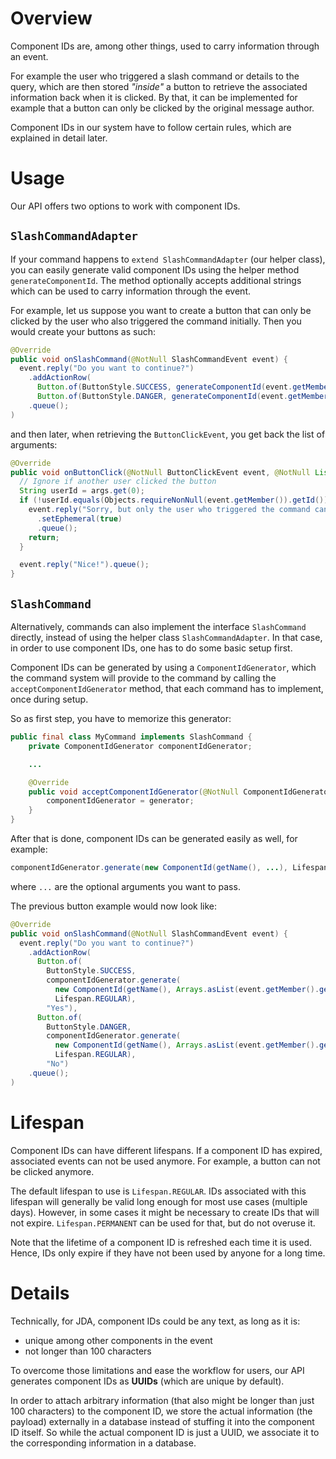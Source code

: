 # Overview

Component IDs are, among other things, used to carry information through an event.

For example the user who triggered a slash command or details to the query, which are then stored _"inside"_ a button to retrieve the associated information back when it is clicked. By that, it can be implemented for example that a button can only be clicked by the original message author.

Component IDs in our system have to follow certain rules, which are explained in detail later.

# Usage

Our API offers two options to work with component IDs.

## `SlashCommandAdapter`

If your command happens to `extend SlashCommandAdapter` (our helper class), you can easily generate valid component IDs using the helper method `generateComponentId`. The method optionally accepts additional strings which can be used to carry information through the event.

For example, let us suppose you want to create a button that can only be clicked by the user who also triggered the command initially. Then you would create your buttons as such:

```java
@Override
public void onSlashCommand(@NotNull SlashCommandEvent event) {
  event.reply("Do you want to continue?")
    .addActionRow(
      Button.of(ButtonStyle.SUCCESS, generateComponentId(event.getMember().getId()), "Yes"),
      Button.of(ButtonStyle.DANGER, generateComponentId(event.getMember().getId()), "No")
    .queue();
)
```

and then later, when retrieving the `ButtonClickEvent`, you get back the list of arguments:

```java
@Override
public void onButtonClick(@NotNull ButtonClickEvent event, @NotNull List<String> args) {
  // Ignore if another user clicked the button
  String userId = args.get(0);
  if (!userId.equals(Objects.requireNonNull(event.getMember()).getId())) {
    event.reply("Sorry, but only the user who triggered the command can use these buttons.")
      .setEphemeral(true)
      .queue();
    return;
  }

  event.reply("Nice!").queue();
}
```

## `SlashCommand`

Alternatively, commands can also implement the interface `SlashCommand` directly, instead of using the helper class `SlashCommandAdapter`. In that case, in order to use component IDs, one has to do some basic setup first.

Component IDs can be generated by using a `ComponentIdGenerator`, which the command system will provide to the command by calling the `acceptComponentIdGenerator` method, that each command has to implement, once during setup.

So as first step, you have to memorize this generator:

```java
public final class MyCommand implements SlashCommand {
    private ComponentIdGenerator componentIdGenerator;

    ...

    @Override
    public void acceptComponentIdGenerator(@NotNull ComponentIdGenerator generator) {
        componentIdGenerator = generator;
    }
}
```

After that is done, component IDs can be generated easily as well, for example:
```java
componentIdGenerator.generate(new ComponentId(getName(), ...), Lifespan.REGULAR);
```
where `...` are the optional arguments you want to pass.

The previous button example would now look like:
```java
@Override
public void onSlashCommand(@NotNull SlashCommandEvent event) {
  event.reply("Do you want to continue?")
    .addActionRow(
      Button.of(
        ButtonStyle.SUCCESS,
        componentIdGenerator.generate(
          new ComponentId(getName(), Arrays.asList(event.getMember().getId()),
          Lifespan.REGULAR),
        "Yes"),
      Button.of(
        ButtonStyle.DANGER,
        componentIdGenerator.generate(
          new ComponentId(getName(), Arrays.asList(event.getMember().getId()),
          Lifespan.REGULAR),
        "No")
    .queue();
)
```
# Lifespan

Component IDs can have different lifespans. If a component ID has expired, associated events can not be used anymore. For example, a button can not be clicked anymore.

The default lifespan to use is `Lifespan.REGULAR`. IDs associated with this lifespan will generally be valid long enough for most use cases (multiple days). However, in some cases it might be necessary to create IDs that will not expire. `Lifespan.PERMANENT` can be used for that, but do not overuse it.

Note that the lifetime of a component ID is refreshed each time it is used. Hence, IDs only expire if they have not been used by anyone for a long time.

# Details

Technically, for JDA, component IDs could be any text, as long as it is:
* unique among other components in the event
* not longer than 100 characters

To overcome those limitations and ease the workflow for users, our API generates component IDs as **UUIDs** (which are unique by default).

In order to attach arbitrary information (that also might be longer than just 100 characters) to the component ID, we store the actual information (the payload) externally in a database instead of stuffing it into the component ID itself. So while the actual component ID is just a UUID, we associate it to the corresponding information in a database.